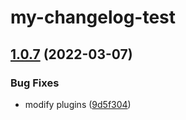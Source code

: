 # my-changelog-test

## [1.0.7](https://github.com/zhenglong0034/template-cli/compare/v1.0.6...v1.0.7) (2022-03-07)


### Bug Fixes

* modify plugins ([9d5f304](https://github.com/zhenglong0034/template-cli/commit/9d5f304ba45dfad304e939d56fdd5d1d931047c7))

<!--
 * @Author: zl
 * @Date: 2022-03-07 19:37:36
 * @LastEditors: zl
 * @Description: for 
-->
